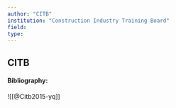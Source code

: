 ```yaml
---
author: "CITB"
institution: "Construction Industry Training Board"
field:
type:
---
```


## CITB
#### Bibliography:

![[@Citb2015-yq]]